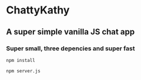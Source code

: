 # ChattyKathy

## A super simple vanilla JS chat app

### Super small, three depencies and super fast

```bash
npm install
```

```bash
npm server.js
```

